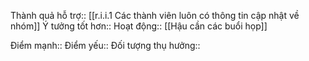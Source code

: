 

Thành quả hỗ trợ:: [[r.i.i.1 Các thành viên luôn có thông tin cập nhật về nhóm]]
Ý tưởng tốt hơn::
Hoạt động:: [[Hậu cần các buổi họp]]

Điểm mạnh::
Điểm yếu::
Đối tượng thụ hưởng::